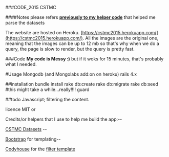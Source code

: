 ###CODE_2015 CSTMC

####Notes
please refers **[previously to my helper code](https://github.com/guinslym/cstmc_helper_to_parse_the_dataset)** that helped me parse the datasets

The website are hosted on Heroku. [https://cstmc2015.herokuapp.com/](https://cstmc2015.herokuapp.com/). All the images are the original one, meaning that the  images can be up to 12 mb so that's why when we do a query, the page is slow to render, but the query is pretty fast.

###Code
**My code is Messy :)** but if it woks for 15 minutes, that's probably what I needed.

#Usage
	Mongodb (and Mongolabs add:on on heroku)
	rails 4.x

##installation
	bundle install
	rake db:create
	rake db:migrate
	rake db:seed #this might take a while...really!!!!
	guard

##todo
Javascript; filtering the content.

licence MIT or 

Credits/or helpers that I use to help me build the app:--

[CSTMC Datasets](http://techno-science.ca/) --

[Bootstrap](http://www.bootstrapcdn.com/) for templating--

[Codyhouse](http://codyhouse.co/) for the [filter template](http://codyhouse.co/gem/content-filter/)
	
